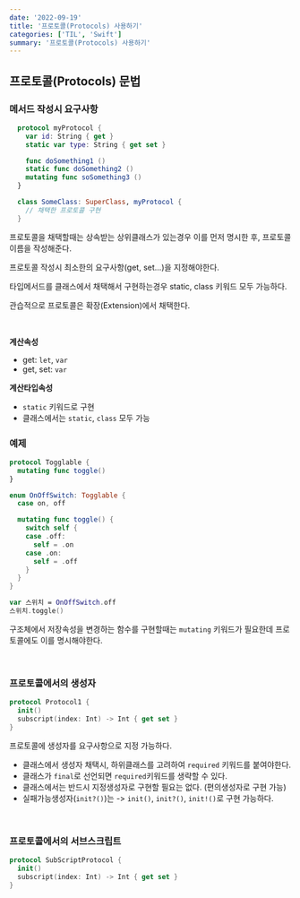 ```yaml
---
date: '2022-09-19'
title: '프로토콜(Protocols) 사용하기'
categories: ['TIL', 'Swift']
summary: '프로토콜(Protocols) 사용하기'
---
```


## 프로토콜(Protocols) 문법

### 메서드 작성시 요구사항

```swift
  protocol myProtocol {
    var id: String { get }
    static var type: String { get set }

    func doSomething1 ()
    static func doSomething2 ()
    mutating func soSomething3 ()
  }

  class SomeClass: SuperClass, myProtocol {
    // 채택한 프로토콜 구현
  }
```

프로토콜을 채택할때는 상속받는 상위클래스가 있는경우 이를 먼저 명시한 후, 프로토콜 이름을 작성해준다.

프로토콜 작성시 최소한의 요구사항(get, set...)을 지정해야한다.

타입메서드를 클래스에서 채택해서 구현하는경우 static, class 키워드 모두 가능하다.

관습적으로 프로토콜은 확장(Extension)에서 채택한다.

<br/>

<b>계산속성</b>

- get: `let`, `var` <br/>
- get, set: `var`

<b>계산타입속성</b>

- `static` 키워드로 구현 <br/>
- 클래스에서는 `static`, `class` 모두 가능

### 예제

```swift
protocol Togglable {
  mutating func toggle()
}

enum OnOffSwitch: Togglable {
  case on, off

  mutating func toggle() {
    switch self {
    case .off:
      self = .on
    case .on:
      self = .off
    }
  }
}

var 스위치 = OnOffSwitch.off
스위치.toggle()
```

구조체에서 저장속성을 변경하는 함수를 구현할때는 `mutating` 키워드가 필요한데 프로토콜에도 이를 명시해야한다.

<br/>

### 프로토콜에서의 생성자

```swift
protocol Protocol1 {
  init()
  subscript(index: Int) -> Int { get set }
}
```

프로토콜에 생성자를 요구사항으로 지정 가능하다.

- 클래스에서 생성자 채택시, 하위클래스를 고려하여 `required` 키워드를 붙여야한다.
- 클래스가 `final`로 선언되면 `required`키워드를 생략할 수 있다.
- 클래스에서는 반드시 지정생성자로 구현할 필요는 없다. (편의생성자로 구현 가능)
- 실패가능생성자(`init?()`)는 -> `init()`, `init?()`, `init!()`로 구현 가능하다.

<br/>

### 프로토콜에서의 서브스크립트

```swift
protocol SubScriptProtocol {
  init()
  subscript(index: Int) -> Int { get set }
}
```
